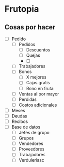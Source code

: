 # Frutopia

## Cosas por hacer

- [ ] Pedido
	- [ ] Pedidos
		- [ ] Descuentos
		- [ ] Quejas
		- [ ] 
	- [ ] Trabajadores
	- [ ] Bonos
		- [ ] X mejores
		- [ ] Cajas gratis
		- [ ] Bono en fruta
	- [ ] Ventas al por mayor
	- [ ] Perdidas
	- [ ] Costos adicionales
- [ ] Meses
- [ ] Deudas
- [ ] Recibos
- [ ] Base de datos
	- [ ] Jefes de grupo
	- [ ] Grupos
	- [ ] Vendedores
	- [ ] Proveedores
	- [ ] Trabajadores
	- [ ] Verduleriasc